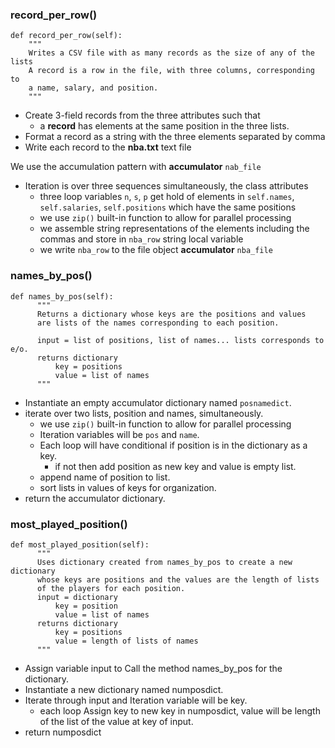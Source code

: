 ### record_per_row()
```
def record_per_row(self):
    """
    Writes a CSV file with as many records as the size of any of the lists
    A record is a row in the file, with three columns, corresponding to
    a name, salary, and position.
    """
```
* Create 3-field records from the three attributes such that
    * a **record** has elements at the same position in the three lists.
* Format a record as a string with the three elements separated by comma
* Write each record to the **nba.txt** text file

We use the accumulation pattern with **accumulator** `nab_file`
* Iteration is over three sequences simultaneously, the class attributes
    * three loop variables `n`, `s`, `p` get hold of elements in `self.names`,
    `self.salaries`, `self.positions` which have the same positions
    * we use `zip()` built-in function to allow for parallel processing
    * we assemble string representations of the elements including the commas
    and store in `nba_row` string local variable
    * we write `nba_row` to the file object **accumulator** `nba_file`

### names_by_pos()
```
def names_by_pos(self):
      """
      Returns a dictionary whose keys are the positions and values
      are lists of the names corresponding to each position.

      input = list of positions, list of names... lists corresponds to e/o.
      returns dictionary
          key = positions
          value = list of names
      """
```
* Instantiate an empty accumulator dictionary named `posnamedict`.
* iterate over two lists, position and names, simultaneously.
  * we use `zip()` built-in function to allow for parallel processing
  * Iteration variables will be `pos` and `name`.
  * Each loop will have conditional if position is in the dictionary as a key.
    * if not then add position as new key and value is empty list.
  * append name of position to list.
  * sort lists in values of keys for organization.
* return the accumulator dictionary.

### most_played_position()
```
def most_played_position(self):
      """
      Uses dictionary created from names_by_pos to create a new dictionary
      whose keys are positions and the values are the length of lists
      of the players for each position.
      input = dictionary
          key = position
          value = list of names
      returns dictionary
          key = positions
          value = length of lists of names
      """
```
* Assign variable input to Call the method names_by_pos for the dictionary.
* Instantiate a new dictionary named numposdict.
* Iterate through input and Iteration variable will be key.
  * each loop Assign key to new key in numposdict, value will be length of the list of the value at key of input.
* return numposdict
